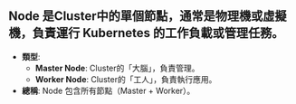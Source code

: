 ## Node 是Cluster中的單個節點，通常是物理機或虛擬機，負責運行 Kubernetes 的工作負載或管理任務。
- **類型**:
    - **Master Node**: Cluster的「大腦」，負責管理。
    - **Worker Node**: Cluster的「工人」，負責執行應用。
- **總稱**: Node 包含所有節點（Master + Worker）。